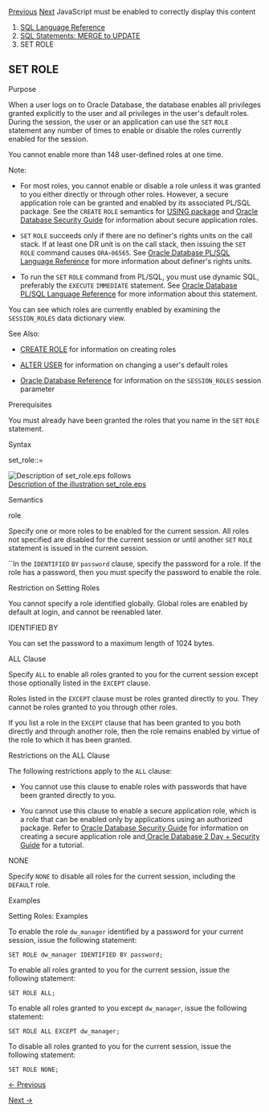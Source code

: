 [Previous](SET-CONSTRAINTS.md) [Next](SET-TRANSACTION.md) JavaScript must
be enabled to correctly display this content

  1. [SQL Language Reference ](index.md)
  2. [SQL Statements: MERGE to UPDATE](SQL-Statements-MERGE-to-UPDATE.md)
  3. SET ROLE 

## SET ROLE

Purpose

When a user logs on to Oracle Database, the database enables all privileges
granted explicitly to the user and all privileges in the user's default roles.
During the session, the user or an application can use the `SET` `ROLE`
statement any number of times to enable or disable the roles currently enabled
for the session.

You cannot enable more than 148 user-defined roles at one time.

Note:

  * For most roles, you cannot enable or disable a role unless it was granted to you either directly or through other roles. However, a secure application role can be granted and enabled by its associated PL/SQL package. See the `CREATE` `ROLE` semantics for [USING package](CREATE-ROLE.md#GUID-B2252DC5-5AE7-49B7-9048-98062993E450__BABCJFBJ) and [Oracle Database Security Guide](/pls/topic/lookup?ctx=en/database/oracle/oracle-database/23/sqlrf&id=DBSEG005) for information about secure application roles. 

  * `SET` `ROLE` succeeds only if there are no definer's rights units on the call stack. If at least one DR unit is on the call stack, then issuing the `SET` `ROLE` command causes `ORA`-`06565`. See [Oracle Database PL/SQL Language Reference](/pls/topic/lookup?ctx=en/database/oracle/oracle-database/23/sqlrf&id=LNPLS00809) for more information about definer's rights units. 

  * To run the `SET` `ROLE` command from PL/SQL, you must use dynamic SQL, preferably the `EXECUTE` `IMMEDIATE` statement. See [Oracle Database PL/SQL Language Reference](/pls/topic/lookup?ctx=en/database/oracle/oracle-database/23/sqlrf&id=LNPLS01115) for more information about this statement. 

You can see which roles are currently enabled by examining the `SESSION_ROLES`
data dictionary view.

See Also:

  * [CREATE ROLE](CREATE-ROLE.md#GUID-B2252DC5-5AE7-49B7-9048-98062993E450) for information on creating roles 

  * [ALTER USER](ALTER-USER.md#GUID-9FCD038D-8193-4241-85CD-2F4723B27D44) for information on changing a user's default roles 

  * [Oracle Database Reference](/pls/topic/lookup?ctx=en/database/oracle/oracle-database/23/sqlrf&id=REFRN29028) for information on the `SESSION_ROLES` session parameter 

Prerequisites

You must already have been granted the roles that you name in the `SET` `ROLE`
statement.

Syntax

set_role::=

![Description of set_role.eps
follows](https://docs.oracle.com/en/database/oracle/oracle-database/23/sqlrf/img/set_role.gif)  
[Description of the illustration set_role.eps](img_text/set_role.md)

Semantics

role

Specify one or more roles to be enabled for the current session. All roles not
specified are disabled for the current session or until another `SET` `ROLE`
statement is issued in the current session.

``In the `IDENTIFIED` `BY` `password` clause, specify the password for a role.
If the role has a password, then you must specify the password to enable the
role.

Restriction on Setting Roles

You cannot specify a role identified globally. Global roles are enabled by
default at login, and cannot be reenabled later.

IDENTIFIED BY

You can set the password to a maximum length of 1024 bytes.

ALL Clause

Specify `ALL` to enable all roles granted to you for the current session
except those optionally listed in the `EXCEPT` clause.

Roles listed in the `EXCEPT` clause must be roles granted directly to you.
They cannot be roles granted to you through other roles.

If you list a role in the `EXCEPT` clause that has been granted to you both
directly and through another role, then the role remains enabled by virtue of
the role to which it has been granted.

Restrictions on the ALL Clause

The following restrictions apply to the `ALL` clause:

  * You cannot use this clause to enable roles with passwords that have been granted directly to you.

  * You cannot use this clause to enable a secure application role, which is a role that can be enabled only by applications using an authorized package. Refer to [Oracle Database Security Guide](/pls/topic/lookup?ctx=en/database/oracle/oracle-database/23/sqlrf&id=DBSEG30399) for information on creating a secure application role and[ Oracle Database 2 Day + Security Guide](/pls/topic/lookup?ctx=en/database/oracle/oracle-database/23/sqlrf&id=TDPSG30032) for a tutorial. 

NONE

Specify `NONE` to disable all roles for the current session, including the
`DEFAULT` role.

Examples

Setting Roles: Examples

To enable the role `dw_manager` identified by a password for your current
session, issue the following statement:

    
    
    SET ROLE dw_manager IDENTIFIED BY password; 
    

To enable all roles granted to you for the current session, issue the
following statement:

    
    
    SET ROLE ALL; 
    

To enable all roles granted to you except `dw_manager`, issue the following
statement:

    
    
    SET ROLE ALL EXCEPT dw_manager;
    

To disable all roles granted to you for the current session, issue the
following statement:

    
    
    SET ROLE NONE; 


[← Previous](SET-CONSTRAINTS.md)

[Next →](SET-TRANSACTION.md)
